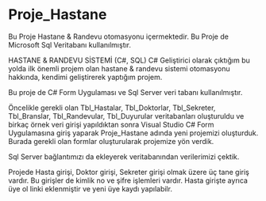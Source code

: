 # Proje_Hastane
Bu Proje Hastane & Randevu otomasyonu içermektedir.
Bu Proje de Microsoft Sql Veritabanı kullanılmıştır.

HASTANE & RANDEVU SİSTEMİ (C#, SQL)
C# Geliştirici olarak çıktığım bu yolda ilk önemli projem olan hastane & randevu sistemi otomasyonu hakkında, kendimi geliştirerek yaptığım projem.

Bu proje de C# Form Uygulaması ve Sql Server veri tabanı kullanılmıştır.

Öncelikle gerekli olan Tbl_Hastalar, Tbl_Doktorlar, Tbl_Sekreter, Tbl_Branslar, Tbl_Randevular, Tbl_Duyurular veritabanları oluşturuldu ve birkaç örnek veri girişi yapıldıktan sonra Visual Studio C# Form Uygulamasına giriş yaparak Proje_Hastane adında yeni projemizi oluşturduk. Burada gerekli olan formlar oluşturularak projemize yön verdik.

Sql Server bağlantımızı da ekleyerek veritabanından verilerimizi çektik. 

Projede Hasta girişi, Doktor girişi, Sekreter girişi olmak üzere üç tane giriş vardır. Bu girişler de kimlik no ve şifre işlemleri vardır. Hasta girişte ayrıca üye ol linki eklenmiştir ve yeni üye kaydı yapılabilr. 
